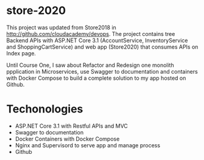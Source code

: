 # store-2020

This project was updated from Store2018 in http://github.com/cloudacademy/devops.
The project contains tree Backend APIs with ASP.NET Core 3.1 (AccountService, InventoryService and ShoppingCartService) and web app (Store2020) that consumes APIs on Index page.

Until Course One, I saw about Refactor and Redesign one monolith ppplication in Microservices, use Swagger to documentation and containers with Docker Compose to build a complete solution to my app hosted on Github.


# Techonologies

- ASP.NET Core 3.1 with Restful APIs and MVC
- Swagger to documentation
- Docker Containers with Docker Compose
- Nginx and Supervisord to serve app and manage process
- Github

